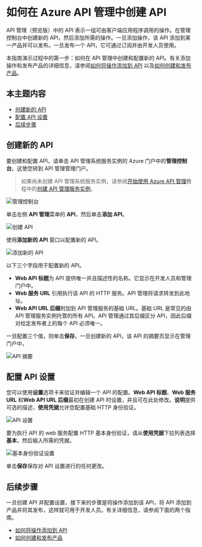 <properties pageTitle="如何在 Azure API 管理中创建 API" metaKeywords="" description="了解如何在 Azure API 管理中创建和配置 API。" metaCanonical="" services="" documentationCenter="API Management" title="如何在 Azure API 管理中创建 API" authors="sdanie" solutions="" manager="" editor="" />
<tags ms.service=""
    ms.date="03/10/2015"
    wacn.date="04/11/2015"
    />

# 如何在 Azure API 管理中创建 API

API 管理（预览版）中的 API 表示一组可由客户端应用程序调用的操作。在管理控制台中创建新的 API，然后添加所需的操作。一旦添加操作，该 API 添加到某一产品并可以发布。一旦发布一个 API，它可通过订阅并由开发人员使用。

本指南演示过程中的第一步：如何在 API 管理中创建和配置新的 API。有关添加操作和发布产品的详细信息，请参阅[如何将操作添加到 API][如何将操作添加到 API] 以及[如何创建和发布产品][如何创建和发布产品]。

## 本主题内容

-   [创建新的 API][创建新的 API]
-   [配置 API 设置][配置 API 设置]
-   [后续步骤][后续步骤]

## <a name="create-new-api"> </a>创建新的 API

要创建和配置 API，请单击 API 管理系统服务实例的 Azure 门户中的**管理控制台**。这使您转到 API 管理管理门户。

> 如果尚未创建 API 管理系统服务实例，请参阅[开始使用 Azure API 管理][开始使用 Azure API 管理]教程中的[创建 API 管理服务实例][创建 API 管理服务实例]。

![管理控制台][管理控制台]

单击左侧 **API 管理**菜单的 **API**，然后单击**添加 API**。

![创建 API][创建 API]

使用**添加新的 API** 窗口以配置新的 API。

![添加新的 API][添加新的 API]

以下三个字段用于配置新的 API。

-   **Web API 标题**为 API 提供唯一并且描述性的名称。它显示在开发人员和管理门户中。
-   **Web 服务 URL** 引用执行该 API 的 HTTP 服务。API 管理将请求转发到此地址。
-   **Web API URL 后缀**附加到 API 管理服务的基础 URL。基础 URL 是常见的由 API 管理服务实例托管的所有 API。API 管理通过其后缀区分 API，因此后缀对给定发布者上的每个 API 必须唯一。

一旦配置三个值，则单击**保存**。一旦创建新的 API，该 API 的摘要页显示在管理门户中。

![API 摘要][API 摘要]

## <a name="configure-api-settings"> </a>配置 API 设置

您可以使用**设置**选项卡来验证并编辑一个 API 的配置。**Web API 标题**、**Web 服务 URL** 和**Web API URL 后缀**最初在创建 API 时设置，并且可在此处修改。**说明**提供可选的描述，**使用凭据**允许您配置基础 HTTP 身份验证。

![API 设置][API 设置]

要为执行 API 的 web 服务配置 HTTP 基本身份验证，请从**使用凭据**下拉列表选择**基本**，然后输入所需的凭据。

![基本身份验证设置][基本身份验证设置]

单击**保存**保存对 API 设置进行的任何更改。

## <a name="next-steps"> </a>后续步骤

一旦创建 API 并配置设置，接下来的步骤是将操作添加到该 API，将 API 添加到产品并将其发布，这样就可用于开发人员。有关详细信息，请参阅下面的两个指南。

-   [如何将操作添加到 API][如何将操作添加到 API]
-   [如何创建和发布产品][如何创建和发布产品]

  [如何将操作添加到 API]: ../api-management-howto-add-operations
  [如何创建和发布产品]: ../api-management-howto-add-products
  [创建新的 API]: #create-new-api
  [配置 API 设置]: #configure-api-settings
  [后续步骤]: #next-steps
  [开始使用 Azure API 管理]: ../api-management-get-started
  [创建 API 管理服务实例]: ../api-management-get-started/#create-service-instance
  [管理控制台]: ./media/api-management-howto-create-apis/api-management-management-console.png
  [创建 API]: ./media/api-management-howto-create-apis/api-management-create-api.png
  [添加新的 API]: ./media/api-management-howto-create-apis/api-management-add-new-api.png
  [API 摘要]: ./media/api-management-howto-create-apis/api-management-api-summary.png
  [API 设置]: ./media/api-management-howto-create-apis/api-management-api-settings.png
  [基本身份验证设置]: ./media/api-management-howto-create-apis/api-management-api-settings-credentials.png
